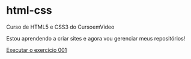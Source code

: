 # html-css
 Curso de HTML5 e CSS3 do CursoemVideo

Estou aprendendo a criar sites e agora vou gerenciar meus repositórios!

<a href="https://damaresgaia.github.io/html-css/exercicios/ex001/index.html">Executar o exercício 001</a>